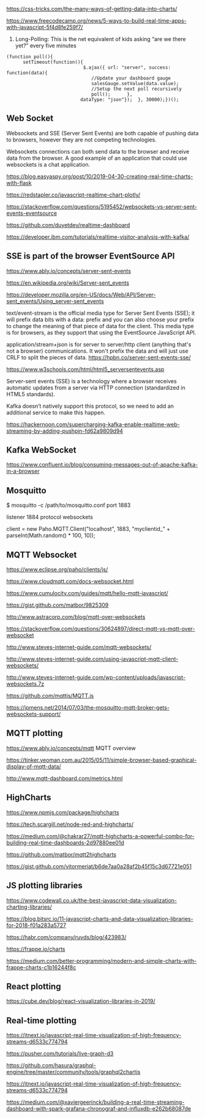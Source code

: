 
<https://css-tricks.com/the-many-ways-of-getting-data-into-charts/>

<https://www.freecodecamp.org/news/5-ways-to-build-real-time-apps-with-javascript-5f4d8fe259f7/>

1. Long-Polling: This is the net equivalent of kids asking “are we there yet?” every five minutes
```
(function poll(){   
      setTimeout(function(){      
                            $.ajax({ url: "server", success: function(data){        
                               //Update your dashboard gauge        
                               salesGauge.setValue(data.value);
                               //Setup the next poll recursively        
                               poll();      }, 
                           dataType: "json"});  }, 30000);})();
```
## Web Socket

Websockets and SSE (Server Sent Events) are both capable of pushing data to browsers, however they are not competing technologies. 

Websockets connections can both send data to the browser and receive data from the browser. A good example of an application that could use websockets is a chat application.

<https://blog.easyaspy.org/post/10/2019-04-30-creating-real-time-charts-with-flask>

<https://redstapler.co/javascript-realtime-chart-plotly/>

<https://stackoverflow.com/questions/5195452/websockets-vs-server-sent-events-eventsource>

<https://github.com/duyetdev/realtime-dashboard>

<https://developer.ibm.com/tutorials/realtime-visitor-analysis-with-kafka/>

## SSE is part of the browser EventSource API
<https://www.ably.io/concepts/server-sent-events>

<https://en.wikipedia.org/wiki/Server-sent_events>

<https://developer.mozilla.org/en-US/docs/Web/API/Server-sent_events/Using_server-sent_events>

text/event-stream is the official media type for Server Sent Events (SSE); it will prefix data bits with a data: prefix and you can also choose your prefix to change the meaning of that piece of data for the client. This media type is for browsers, as they support that using the EventSource JavaScript API.

application/stream+json is for server to server/http client (anything that's not a browser) communications. It won't prefix the data and will just use CRLF to split the pieces of data. 
<https://hpbn.co/server-sent-events-sse/>

<https://www.w3schools.com/html/html5_serversentevents.asp>

Server-sent events (SSE) is a technology where a browser receives automatic updates from a server via HTTP connection
(standardized in HTML5 standards). 

Kafka doesn’t natively support this protocol, so we need to add an additional service to make this happen.

<https://hackernoon.com/supercharging-kafka-enable-realtime-web-streaming-by-adding-pushpin-fd62a9809d94>

## Kafka WebSocket
<https://www.confluent.io/blog/consuming-messages-out-of-apache-kafka-in-a-browser>

## Mosquitto  
$ mosquitto -c /path/to/mosquitto.conf
port 1883

listener 1884
protocol websockets

client = new Paho.MQTT.Client("localhost", 1883, "myclientid_" + parseInt(Math.random() * 100, 10));

## MQTT Websocket  

https://www.eclipse.org/paho/clients/js/

https://www.cloudmqtt.com/docs-websocket.html

<https://www.cumulocity.com/guides/mqtt/hello-mqtt-javascript/>

https://gist.github.com/matbor/9825309

http://www.astracorp.com/blog/mqtt-over-websockets

https://stackoverflow.com/questions/30624897/direct-mqtt-vs-mqtt-over-websocket

http://www.steves-internet-guide.com/mqtt-websockets/

http://www.steves-internet-guide.com/using-javascript-mqtt-client-websockets/

http://www.steves-internet-guide.com/wp-content/uploads/javascript-websockets.7z

https://github.com/mqttjs/MQTT.js

https://jpmens.net/2014/07/03/the-mosquitto-mqtt-broker-gets-websockets-support/

## MQTT plotting

<https://www.ably.io/concepts/mqtt>  MQTT overview

<https://tinker.yeoman.com.au/2015/05/11/simple-browser-based-graphical-display-of-mqtt-data/>

<http://www.mqtt-dashboard.com/metrics.html>

## HighCharts

<https://www.npmjs.com/package/highcharts>

https://tech.scargill.net/node-red-and-highcharts/

https://medium.com/@chakrar27/mqtt-highcharts-a-powerful-combo-for-building-real-time-dashboards-2d97880ee01d

https://github.com/matbor/mqtt2highcharts

https://gist.github.com/vitormeriat/b6de7aa0a28af2b45f15c3d67721e051


## JS plotting libraries

<https://www.codewall.co.uk/the-best-javascript-data-visualization-charting-libraries/>

<https://blog.bitsrc.io/11-javascript-charts-and-data-visualization-libraries-for-2018-f01a283a5727>

<https://habr.com/company/ruvds/blog/423983/>

<https://frappe.io/charts>

<https://medium.com/better-programming/modern-and-simple-charts-with-frappe-charts-c1b16244f8c>

## React plotting

<https://cube.dev/blog/react-visualization-libraries-in-2019/>

## Real-time plotting

<https://itnext.io/javascript-real-time-visualization-of-high-frequency-streams-d6533c774794>

<https://pusher.com/tutorials/live-graph-d3>

<https://github.com/hasura/graphql-engine/tree/master/community/tools/graphql2chartjs>

<https://itnext.io/javascript-real-time-visualization-of-high-frequency-streams-d6533c774794>

<https://medium.com/@xaviergeerinck/building-a-real-time-streaming-dashboard-with-spark-grafana-chronograf-and-influxdb-e262b68087de>

